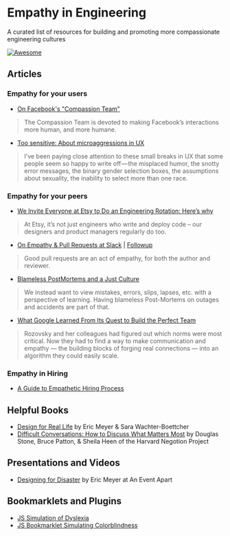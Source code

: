 # Empathy in Engineering
A curated list of resources for building and promoting more compassionate engineering cultures

[![Awesome](https://cdn.rawgit.com/sindresorhus/awesome/d7305f38d29fed78fa85652e3a63e154dd8e8829/media/badge.svg)](https://github.com/sindresorhus/awesome)

## Articles

### Empathy for your users

- [On Facebook's "Compassion Team"](http://www.nytimes.com/2016/03/13/fashion/facebook-breakup-compassion-team.html?_r=0)

> The Compassion Team is devoted to making Facebook’s interactions more human, and more humane.

- [Too sensitive: About microaggressions in UX](https://medium.com/@sara_ann_marie/too-sensitive-9752a86a8382)

> I’ve been paying close attention to these small breaks in UX that some people seem so happy to write off — the misplaced humor, the snotty error messages, the binary gender selection boxes, the assumptions about sexuality, the inability to select more than one race.


### Empathy for your peers

- [We Invite Everyone at Etsy to Do an Engineering Rotation: Here’s why](https://codeascraft.com/2014/12/22/engineering-rotation/)

> At Etsy, it’s not just engineers who write and deploy code – our designers and product managers regularly do too.

- [On Empathy & Pull Requests at Slack](https://slack.engineering/on-empathy-pull-requests-979e4257d158) | [Followup](https://slack.engineering/how-about-code-reviews-2695fb10d034)

> Good pull requests are an act of empathy, for both the author and reviewer.

- [Blameless PostMortems and a Just Culture](https://codeascraft.com/2012/05/22/blameless-postmortems/)

> We instead want to view mistakes, errors, slips, lapses, etc. with a perspective of learning. Having blameless Post-Mortems on outages and accidents are part of that.

- [What Google Learned From Its Quest to Build the Perfect Team](http://www.nytimes.com/2016/02/28/magazine/what-google-learned-from-its-quest-to-build-the-perfect-team.html)

> Rozovsky and her colleagues had figured out which norms were most critical. Now they had to find a way to make communication and empathy — the building blocks of forging real connections — into an algorithm they could easily scale.


### Empathy in Hiring

- [A Guide to Empathetic Hiring Process](https://medium.com/@fox/a-guide-to-empathetic-hiring-processes-c11c7ce0cd49#.2lp0a0phu)


## Helpful Books

- [Design for Real Life](https://abookapart.com/products/design-for-real-life) by Eric Meyer & Sara Wachter-Boettcher
- [Difficult Conversations: How to Discuss What Matters Most](http://smile.amazon.com/gp/product/B004CR6ALA/) by Douglas Stone, Bruce Patton, & Sheila Heen of the Harvard Negotion Project

## Presentations and Videos

- [Designing for Disaster](https://vimeo.com/148927676) by Eric Meyer at An Event Apart

## Bookmarklets and Plugins

- [JS Simulation of Dyslexia](http://geon.github.io/programming/2016/03/03/dsxyliea)
- [JS Bookmarklet Simulating Colorblindness](https://github.com/Altreus/colourblind)
